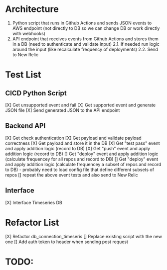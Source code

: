 # Architecture


1. Python script that runs in Github Actions and sends JSON events to AWS endpoint (not directly to DB so we can change DB or work directly with webhooks) 
2. API endpoint that receives events from Github Actions and stores them in a DB (need to authenticate and validate input)
2.1. If needed run logic around the input (like recalculate frequency of deployments)
2.2. Send to New Relic


# Test List

## CICD Python Script
[X] Get unsupported event and fail
[X] Get supported event and generate JSON file
[X] Send generated JSON to the API endpoint

## Backend API
[X] Get check authentication
[X] Get payload and validate payload correctness
[X] Get payload and store it in the DB
[X] Get "test pass" event and apply addition logic (record to DB)
[X] Get "push" event and apply addition logic (record to DB)
[] Get "deploy" event and apply addition logic (calculate frequencey for all repos and record to DB)
[] Get "deploy" event and apply addition logic (calculate frequencey a subset of repos and record to DB) - probably need to load config file that define different subsets of repos
[] repeat the above event tests and also send to New Relic


## Interface
[X] Interface Timeseries DB

# Refactor List

[X] Refactor db_connection_timeseris
[] Replace existing script with the new one
[] Add auth token to header when sending post request


# TODO: 

